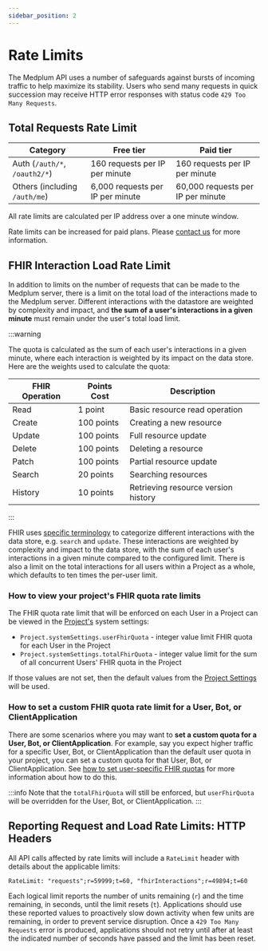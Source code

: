 ```yaml
---
sidebar_position: 2
---
```


# Rate Limits

The Medplum API uses a number of safeguards against bursts of incoming traffic to help maximize its stability. Users who
send many requests in quick succession may receive HTTP error responses with status code `429 Too Many Requests`.

## Total Requests Rate Limit

| Category                      | Free tier                        | Paid tier                         |
| ----------------------------- | -------------------------------- | --------------------------------- |
| Auth (`/auth/*`, `/oauth2/*`) | 160 requests per IP per minute   | 160 requests per IP per minute    |
| Others (including `/auth/me`) | 6,000 requests per IP per minute | 60,000 requests per IP per minute |

All rate limits are calculated per IP address over a one minute window.

Rate limits can be increased for paid plans. Please [contact us](mailto:info+rate-limits@medplum.com?subject=Increase%20rate%20limits) for more information.

## FHIR Interaction Load Rate Limit

In addition to limits on the number of requests that can be made to the Medplum server, there is a limit on the total load of the interactions made to the Medplum server. Different interactions with the datastore are weighted by complexity and impact, and **the sum of a user's interactions in a given minute** must remain under the user's total load limit.

:::warning

The quota is calculated as the sum of each user's interactions in a given minute, where each interaction is weighted by its impact on the data store. Here are the weights used to calculate the quota:

| FHIR Operation | Points Cost | Description |
|----------------|-------------|-------------|
| Read | 1 point | Basic resource read operation |
| Create | 100 points | Creating a new resource |
| Update | 100 points | Full resource update |
| Delete | 100 points | Deleting a resource |
| Patch | 100 points | Partial resource update |
| Search | 20 points | Searching resources |
| History | 10 points | Retrieving resource version history |

:::

FHIR uses [specific terminology](http://hl7.org/fhir/restful-interaction) to categorize different interactions with
the data store, e.g. `search` and `update`. These interactions are weighted by complexity and impact to the data store,
with the sum of each user's interactions in a given minute compared to the configured limit. There is also
a limit on the total interactions for all users within a Project as a whole, which defaults to ten times the per-user
limit.

### How to view your project's FHIR quota rate limits

The FHIR quota rate limit that will be enforced on each User in a Project can be viewed in the [Project's](/docs/api/fhir/medplum/project) system settings:

- `Project.systemSettings.userFhirQuota` - integer value limit FHIR quota for each User in the Project
- `Project.systemSettings.totalFhirQuota` - integer value limit for the sum of all concurrent Users' FHIR quota in the Project

If those values are not set, then the default values from the [Project Settings](/docs/self-hosting/project-settings#project-system-settings) will be used.

### How to set a custom FHIR quota rate limit for a User, Bot, or ClientApplication

There are some scenarios where you may want to **set a custom quota for a User, Bot, or ClientApplication**. For example, say you expect higher traffic for a specific User, Bot, or ClientApplication than the default user quota in your project, you can set a custom quota for that User, Bot, or ClientApplication. See [how to set user-specific FHIR quotas](/docs/access/user-configuration#user-specific-fhir-quota-rate-limits) for more information about how to do this. 

:::info
Note that the `totalFhirQuota` will still be enforced, but `userFhirQuota` will be overridden for the User, Bot, or ClientApplication.
:::


## Reporting Request and Load Rate Limits: HTTP Headers

All API calls affected by rate limits will include a `RateLimit` header with details about the applicable limits:

```
RateLimit: "requests";r=59999;t=60, "fhirInteractions";r=49894;t=60
```

Each logical limit reports the number of units remaining (`r`) and the time remaining, in seconds, until
the limit resets (`t`). Applications should use these reported values to proactively slow down activity when
few units are remaining, in order to prevent service disruption. Once a `429 Too Many Requests` error is produced,
applications should not retry until after at least the indicated number of seconds have passed and the limit has
been reset.
